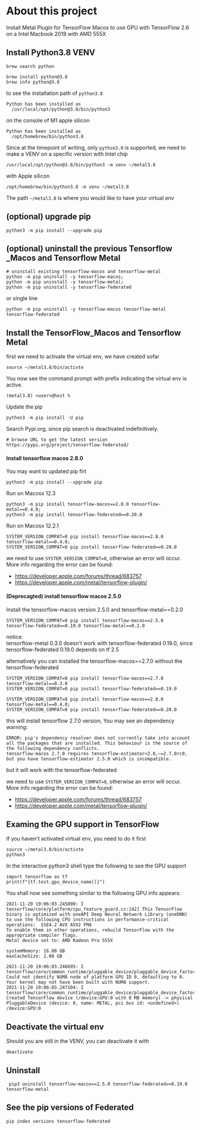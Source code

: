 # About this project
Install Metal Plugin for TensorFlow Macos to use GPU with TensorFlow 2.6 on a Intel Macbook 2019 with AMD 555X

## Install Python3.8 VENV
```
brew search python

brew install python@3.8
brew info python@3.8
```
to see the installation path of `python3.8`
```console
Python has been installed as
  /usr/local/opt/python@3.8/bin/python3
```

on the console of M1 apple silicon
```console
Python has been installed as
  /opt/homebrew/bin/python3.8
```

Since at the timepoint of writing, only `python3.8` is supported, we need to make a VENV on a specific version
with Intel chip
```
/usr/local/opt/python@3.8/bin/python3 -m venv ~/metal3.8
```
with Apple silicon
```
/opt/homebrew/bin/python3.8 -m venv ~/metal3.8
```

The path `~/metal3.8` is where you would like to have your virtual env

## (optional) upgrade pip
```console
python3 -m pip install --upgrade pip
```

## (optional) uninstall the previous Tensorflow _Macos and Tensorflow Metal
```console
# uninstall existing tensorflow-macos and tensorflow-metal
python -m pip uninstall -y tensorflow-macos;
python -m pip uninstall -y tensorflow-metal;
python -m pip uninstall -y tensorflow-federated
```

or single line
```
python -m pip uninstall -y tensorflow-macos tensorflow-metal tensorflow-federated
```

## Install the TensorFlow_Macos and Tensorflow Metal
first we need to activate the virtual env, we have created sofar
```
source ~/metal3.8/bin/activte
```

You now see the command prompt with prefix indicating the virtual env is active.
```
(metal3.8) <user>@host % 
```

Update the pip
```
python3 -m pip install -U pip
```

Search Pypi.org, since pip search is deactivated indefinitively.
```
# browse URL to get the latest version
https://pypi.org/project/tensorflow-federated/
```

#### Install tensorflow macos 2.8.0
You may want to updated pip firt
```console
python3 -m pip install --upgrade pip
```

Run on Macosx 12.3
```console
python3 -m pip install tensorflow-macos==2.8.0 tensorflow-metal==0.4.0;
python3 -m pip install tensorflow-federated==0.20.0
```

Run on Macosx 12.2.1
```console
SYSTEM_VERSION_COMPAT=0 pip install tensorflow-macos==2.8.0 tensorflow-metal==0.4.0;
SYSTEM_VERSION_COMPAT=0 pip install tensorflow-federated==0.20.0
```

we need to use `SYSTEM_VERSION_COMPAT=0`, otherwise an error will occur.
More info regarding the error can be found:
* https://developer.apple.com/forums/thread/683757
* https://developer.apple.com/metal/tensorflow-plugin/


#### (Deprecagted) install tensorflow macos 2.5.0
Install the tensorflow-macos version 2.5.0 and tensorflow-metal==0.2.0
```
SYSTEM_VERSION_COMPAT=0 pip install tensorflow-macos==2.5.0 tensorflow-federated==0.19.0 tensorflow-metal==0.2.0 
```
notice:\
tensorflow-metal 0.3.0 doesn't work with tensorflow-federated 0.19.0, since tensorflow-federated 0.19.0 depends on tf 2.5

alternatively you can installed the tensorflow-macos==2.7.0 without the tensorflow-federated
```
SYSTEM_VERSION_COMPAT=0 pip install tensorflow-macos==2.7.0 tensorflow-metal==0.3.0 
SYSTEM_VERSION_COMPAT=0 pip install tensorflow-federated==0.19.0
```

```
SYSTEM_VERSION_COMPAT=0 pip install tensorflow-macos==2.8.0 tensorflow-metal==0.4.0;
SYSTEM_VERSION_COMPAT=0 pip install tensorflow-federated==0.20.0
```

this will install tensorflow 2.7.0 version,
You may see an dependency warning:
```
ERROR: pip's dependency resolver does not currently take into account all the packages that are installed. This behaviour is the source of the following dependency conflicts.
tensorflow-macos 2.7.0 requires tensorflow-estimator<2.8,~=2.7.0rc0, but you have tensorflow-estimator 2.5.0 which is incompatible.
```
but it will work with the tensorflow-federated

we need to use `SYSTEM_VERSION_COMPAT=0`, otherwise an error will occur.
More info regarding the error can be found:
* https://developer.apple.com/forums/thread/683757
* https://developer.apple.com/metal/tensorflow-plugin/

## Examing the GPU support in TensorFlow
If you haven't activated virtual env, you need to do it first
```
source ~/metal3.8/bin/activte
python3
```

In the interactive python3 shell type the following to see the GPU support
```
import tensorflow as tf
print(f"{tf.test.gpu_device_name()}")
```

You shall now see something similar to the following GPU info appears:
```console
2021-11-20 19:06:03.245890: I tensorflow/core/platform/cpu_feature_guard.cc:142] This TensorFlow binary is optimized with oneAPI Deep Neural Network Library (oneDNN) to use the following CPU instructions in performance-critical operations:  SSE4.2 AVX AVX2 FMA
To enable them in other operations, rebuild TensorFlow with the appropriate compiler flags.
Metal device set to: AMD Radeon Pro 555X

systemMemory: 16.00 GB
maxCacheSize: 2.00 GB

2021-11-20 19:06:03.246695: I tensorflow/core/common_runtime/pluggable_device/pluggable_device_factory.cc:305] Could not identify NUMA node of platform GPU ID 0, defaulting to 0. Your kernel may not have been built with NUMA support.
2021-11-20 19:06:03.247104: I tensorflow/core/common_runtime/pluggable_device/pluggable_device_factory.cc:271] Created TensorFlow device (/device:GPU:0 with 0 MB memory) -> physical PluggableDevice (device: 0, name: METAL, pci bus id: <undefined>)
/device:GPU:0
```

## Deactivate the virtual env
Should you are still in the VENV, you can deactivate it with
```
deactivate
```

## Uninstall
```
 pip3 uninstall tensorflow-macos==2.5.0 tensorflow-federated==0.19.0 tensorflow-metal

```

## See the pip versions of Federated 
```
pip index versions tensorflow-federated
```



